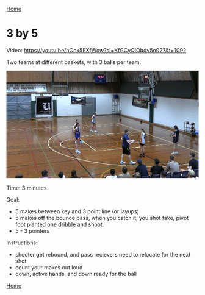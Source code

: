[Home](./shooting.md)

# 3 by 5
Video: https://youtu.be/hOox5EXfWow?si=KfGCyQlObdv5o027&t=1092

Two teams at different baskets, with 3 balls per team.

![3x5](images/3x5.png)

Time: 3 minutes

Goal: 
- 5 makes between key and 3 point line (or layups)
- 5 makes off the bounce pass, when you catch it, you shot fake, pivot foot planted one dribble and shoot.
- 5 - 3 pointers  

Instructions:
- shooter get rebound, and pass recievers need to relocate for the next shot
- count your makes out loud
- down, active hands, and down ready for the ball

[Home](./shooting.md)